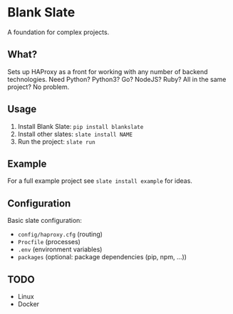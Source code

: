 Blank Slate
===========

A foundation for complex projects.

What?
-----

Sets up HAProxy as a front for working with any number of backend technologies.
Need Python? Python3? Go? NodeJS? Ruby? All in the same project? No problem.

Usage
-----

1. Install Blank Slate: `pip install blankslate`
2. Install other slates: `slate install NAME`
3. Run the project: `slate run`

Example
-------

For a full example project see `slate install example` for ideas.

Configuration
-------------

Basic slate configuration:

* `config/haproxy.cfg` (routing)
* `Procfile` (processes) 
* `.env` (environment variables)
* `packages` (optional: package dependencies (pip, npm, ...))

TODO
------------

* Linux
* Docker
